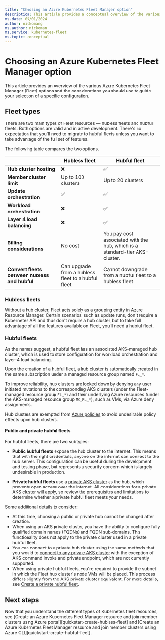 ```yaml
---
title: "Choosing an Azure Kubernetes Fleet Manager option"
description: This article provides a conceptual overview of the various Azure Kubernetes Fleet Manager options and why you may choose a specific configuration.
ms.date: 05/01/2024
author: nickomang
ms.author: nickoman
ms.service: kubernetes-fleet
ms.topic: conceptual
---
```


# Choosing an Azure Kubernetes Fleet Manager option

This article provides an overview of the various Azure Kubernetes Fleet Manager (Fleet) options and the considerations you should use to guide your selection of a specific configuration.

## Fleet types

There are two main types of Fleet resources — hubless fleets and hubful fleets. Both options are valid and in active development. There's no expectation that you'll need to migrate to hubful fleets unless you want to take advantage of the full set of features.

The following table compares the two options.

||Hubless fleet|Hubful fleet|
|----|----|----|
|**Hub cluster hosting**|<span class='red-x'>&#10060;</span>|<span class='green-check'>&#9989;</span>||
|**Member cluster limit**|Up to 100 clusters|Up to 20 clusters|
|**Update orchestration**|<span class='green-check'>&#9989;</span>|<span class='green-check'>&#9989;</span>|
|**Workload orchestration**|<span class='red-x'>&#10060;</span>|<span class='green-check'>&#9989;</span>|
|**Layer 4 load balancing**|<span class='red-x'>&#10060;</span>|<span class='green-check'>&#9989;</span>|
|**Billing considerations**|No cost|You pay cost associated with the hub, which is a standard-tier AKS-cluster.|
|**Convert fleets between hubless and hubful**|Can upgrade from a hubless fleet to a hubful fleet|Cannot downgrade from a hubful fleet to a hubless fleet|

### Hubless fleets

Without a hub cluster, Fleet acts solely as a grouping entity in Azure Resource Manager. Certain scenarios, such as update runs, don't require a Kubernetes API and thus don't require a hub cluster, but to take full advantage of all the features available on Fleet, you'll need a hubful fleet.

### Hubful fleets

As the names suggest, a hubful fleet has an associated AKS-managed hub cluster, which is used to store configuration for workload orchestration and layer-4 load balancing.

Upon the creation of a hubful fleet, a hub cluster is automatically created in the same subscription under a managed resource group named `FL_*`.

To improve reliability, hub clusters are locked down by denying any user initiated mutations to the corresponding AKS clusters (under the Fleet-managed resource group `FL_*`) and their underlying Azure resources (under the AKS-managed resource group `MC_FL_*`), such as VMs, via Azure deny assignments.

Hub clusters are exempted from [Azure policies][azure-policy-overview] to avoid undesirable policy effects upon hub clusters.

#### Public and private hubful fleets

For hubful fleets, there are two subtypes:

- **Public hubful fleets** expose the hub cluster to the internet. This means that with the right credentials, anyone on the internet can connect to the hub server. This configuration can be useful during the development and testing phase, but represents a security concern which is largely undesirable in production.

- **Private hubful fleets** use a [private AKS cluster][aks-private-cluster] as the hub, which prevents open access over the internet. All considerations for a private AKS cluster will apply, so review the prerequisites and limitations to determine whether a private hubful fleet meets your needs.

Some additional details to consider:

- At this time, choosing a public or private hub cannot be changed after creation.
- When using an AKS private cluster, you have the ability to configure fully qualified domain names (FQDNs) and FQDN sub-domains. This functionality does not apply to the private cluster used in a private hubful fleet.
- You can connect to a private hub cluster using the same methods that you would to [connect to any private AKS cluster][aks-private-cluster-connect] with the exception of AKS command invoke and private endpoint, which are not currently supported.
- When using private hubful fleets, you're required to provide the subnet in which the Fleet hub cluster's node VMs will be placed. This process differs slightly from the AKS private cluster equivalent. For more details, see [Create a private hubful fleet][create-private-hubful-fleet].

<!-- NEED REVIEW ON THE WORDING OF ABOVE BULLETS -->

## Next steps

Now that you understand the different types of Kubernetes fleet resources, see [Create an Azure Kubernetes Fleet Manager resource and join member clusters using Azure portal][quickstart-create-hubless-fleet] and [Create an Azure Kubernetes Fleet Manager resource and join member clusters using Azure CLI][quickstart-create-hubful-fleet].

<!-- LINKS -->
[aks-private-cluster]: /azure/aks/private-clusters
[aks-private-cluster-connect]: /azure/aks/private-clusters?tabs=azure-portal#options-for-connecting-to-the-private-cluster
[create-private-hubful-fleet]: quickstart-create-fleet-and-member-clusters.md
[azure-policy-overview]: /azure/governance/policy/overview